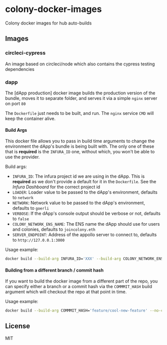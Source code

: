 # colony-docker-images

Colony docker images for hub auto-builds

## Images

### circleci-cypress
An image based on circleci/node which also contains the cypress testing dependencies

### dapp

The [dApp production] docker image builds the production version of the bundle, moves it to separate folder, and serves it via a simple `nginx` server on port `80`

The `Dockerfile` just needs to be built, and run. The `nginx` service `CMD` will keep the container alive.

#### Build Args

This docker file allows you to pass in build time arguments to change the environment the dApp's bundle is being built with. The only one of these that is **required** is the `INFURA_ID` one, without which, you won't be able to use the provider.

Build args:
- `INFURA_ID`: The infura project id we are using in the dApp. This is **required** as we don't provide a default for it in the `Dockerfile`. See the _Infura Dashboard_ for the correct project id
- `LOADER`: Loader value to be passed to the dApp's environment, defaults to `network`
- `NETWORK`: Network value to be passed to the dApp's environment, defaults to `goerli`
- `VERBOSE`: If the dApp's console output should be verbose or not, defaults to `false`
- `COLONY_NETWORK_ENS_NAME`: The ENS name the dApp should use for users and colonies, defaults to `joincolony.eth`
- `SERVER_ENDPOINT`: Address of the appollo server to connect to, defaults to `http://127.0.0.1:3000`

Usage example:
```bash
docker build --build-arg INFURA_ID='XXX' --build-arg COLONY_NETWORK_ENS_NAME='joincolony.test' --build-arg VERBOSE='true' --no-cache .
```

#### Building from a different branch / commit hash

If you want to build the docker image from a different part of the repo, you can specify either a branch or a commit hash via the `COMMMIT_HASH` build argument which will checkout the repo at that point in time.

Usage example:
```bash
docker build --build-arg COMMMIT_HASH='feature/cool-new-feature' --no-cache .
```

## License

MIT
